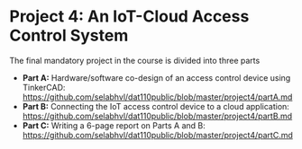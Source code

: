 # Project 4: An IoT-Cloud Access Control System

The final mandatory project in the course is divided into three parts

- **Part A:** Hardware/software co-design of an access control device using TinkerCAD:
https://github.com/selabhvl/dat110public/blob/master/project4/partA.md
- **Part B:** Connecting the IoT access control device to a cloud application:
https://github.com/selabhvl/dat110public/blob/master/project4/partB.md
- **Part C:** Writing a 6-page report on Parts A and B:
https://github.com/selabhvl/dat110public/blob/master/project4/partC.md
